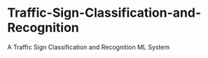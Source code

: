 # Traffic-Sign-Classification-and-Recognition
A Traffic Sign Classification and Recognition ML System

